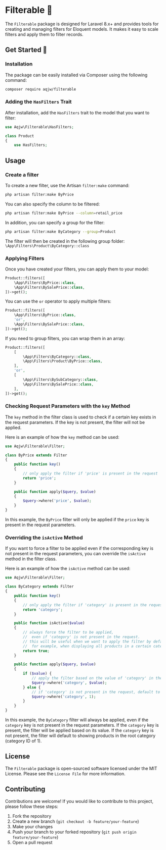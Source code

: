 
# Filterable 📝  
The `Filterable` package is designed for Laravel 8.x+ and provides tools for creating and managing filters for Eloquent models.
It makes it easy to scale filters and apply them to filter records.


## Get Started 🚀  

### Installation

The package can be easily installed via Composer using the following command:

```bash
composer require aqjw/filterable
```

### Adding the `HasFilters` Trait
After installation, add the `HasFilters` trait to the model that you want to filter:

```php
use Aqjw\Filterable\HasFilters;

class Product
{
    use HasFilters;
```


## Usage

### Create a filter
To create a new filter, use the Artisan `filter:make` command:

```bash
php artisan filter:make ByPrice
```

You can also specify the column to be filtered:
```bash
php artisan filter:make ByPrice --column=retail_price
```

In addition, you can specify a group for the filter:
```bash
php artisan filter:make ByCategory --group=Product
```
The filter will then be created in the following group folder:
`\App\Filters\Product\ByCategory::class`

### Applying Filters
Once you have created your filters, you can apply them to your model:

```php
Product::filters([
    \App\Filters\ByPrice::class,
    \App\Filters\BySalePrice::class,
])->get();
```

You can use the `or` operator to apply multiple filters:
```php
Product::filters([
    \App\Filters\ByPrice::class,
    'or',
    \App\Filters\BySalePrice::class,
])->get();
```

If you need to group filters, you can wrap them in an array:
```php
Product::filters([
    [
        \App\Filters\ByCategory::class,
        \App\Filters\Product\ByPrice::class,
    ],
    'or',
    [
        \App\Filters\BySubCategory::class,
        \App\Filters\BySalePrice::class,
    ],
])->get();
```

### Checking Request Parameters with the `key` Method
The `key` method in the filter class is used to check if a certain key exists in the request parameters. If the key is not present, the filter will not be applied.

Here is an example of how the `key` method can be used:

```php
use Aqjw\Filterable\Filter;

class ByPrice extends Filter
{
    public function key()
    {
        // only apply the filter if 'price' is present in the request
        return 'price';
    }

    public function apply($query, $value)
    {
        $query->where('price', $value);
    }
}
```

In this example, the `ByPrice` filter will only be applied if the `price` key is present in the request parameters.

### Overriding the `isActive` Method
If you want to force a filter to be applied even if the corresponding key is not present in the request parameters, you can override the `isActive` method in the filter class.

Here is an example of how the `isActive` method can be used:

```php
use Aqjw\Filterable\Filter;

class ByCategory extends Filter
{
    public function key()
    {
        // only apply the filter if 'category' is present in the request
        return 'category';
    }

    public function isActive($value)
    {
        // always force the filter to be applied,
        //  even if 'category' is not present in the request.
        // this will be useful when we want to apply the filter by default,
        //  for example, when displaying all products in a certain category
        return true;
    }

    public function apply($query, $value)
    {
        if ($value) {
            // apply the filter based on the value of 'category' in the request
            $query->where('category', $value);
        } else {
            // if 'category' is not present in the request, default to showing products in the root category (category ID of 1)
            $query->where('category', 1);
        }
    }
}
```

In this example, the `ByCategory` filter will always be applied, even if the `category` key is not present in the request parameters. If the `category` key is present, the filter will be applied based on its value. If the `category` key is not present, the filter will default to showing products in the root category (category ID of 1).


## License

The `Filterable` package is open-sourced software licensed under the MIT License. Please see the `License File` for more information.

## Contributing
Contributions are welcome! If you would like to contribute to this project, please follow these steps:

1. Fork the repository
2. Create a new branch (`git checkout -b feature/your-feature`)
3. Make your changes
4. Push your branch to your forked repository (`git push origin feature/your-feature`)
5. Open a pull request
